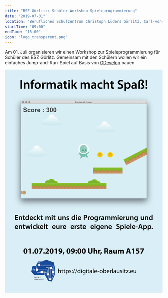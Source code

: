 ```yaml
---
title: "BSZ Görlitz: Schüler-Workshop Spieleprogrammierung"
date: "2019-07-01"
location: "Berufliches Schulzentrum Christoph Lüders Görlitz, Carl-von-Ossietzky-Str. 13-16, 02826 Görlitz"
startTime: "09:00"
endTime: "15:00"
icon: "logo_transparent.png"
---
```



Am 01. Juli organisieren wir einen Workshop zur Spieleprogrammierung für Schüler des BSZ Görlitz. 
Gemeinsam mit den Schülern wollen wir ein einfaches Jump-and-Run-Spiel auf Basis von [GDevelop](https://gdevelop-app.com/) bauen.

![Plakat](../../images/plakat_spieleprogrammierung_bsz_2019png)